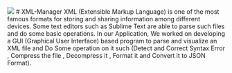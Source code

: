 <img src = "Icons/xml.ico">
# XML-Manager
XML (Extensible Markup Language) is one of the most famous formats for storing and sharing information among different devices. Some text editors such as Sublime Text are able to parse
such files and do some basic operations. In our Application, We worked on developing a GUI (Graphical User Interface) based program to parse and visualize an XML file and Do Some operation on it such (Detect and Correct Syntax Error , Compress the file , Decompress it , Format it and Convert it to JSON Format).
